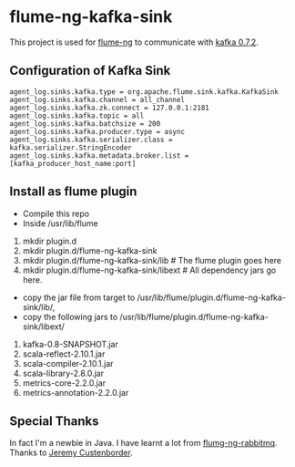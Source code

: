 flume-ng-kafka-sink
================

This project is used for [flume-ng](https://github.com/apache/flume) to communicate with [kafka 0.7,2](http://kafka.apache.org/07/quickstart.html).

Configuration of Kafka Sink
----------

    agent_log.sinks.kafka.type = org.apache.flume.sink.kafka.KafkaSink
    agent_log.sinks.kafka.channel = all_channel
    agent_log.sinks.kafka.zk.connect = 127.0.0.1:2181
    agent_log.sinks.kafka.topic = all
    agent_log.sinks.kafka.batchsize = 200
    agent_log.sinks.kafka.producer.type = async
    agent_log.sinks.kafka.serializer.class = kafka.serializer.StringEncoder
    agent_log.sinks.kafka.metadata.broker.list = [kafka_producer_host_name:port]

Install as flume plugin
------------
* Compile this repo
* Inside /usr/lib/flume
1. mkdir plugin.d
2. mkdir plugin.d/flume-ng-kafka-sink
3. mkdir plugin.d/flume-ng-kafka-sink/lib # The flume plugin goes here
4. mkdir plugin.d/flume-ng-kafka-sink/libext # All dependency jars go here.

* copy the jar file from target to /usr/lib/flume/plugin.d/flume-ng-kafka-sink/lib/,
* copy the following jars to /usr/lib/flume/plugin.d/flume-ng-kafka-sink/libext/
1. kafka-0.8-SNAPSHOT.jar
2. scala-reflect-2.10.1.jar
3. scala-compiler-2.10.1.jar
4. scala-library-2.8.0.jar
5. metrics-core-2.2.0.jar
6. metrics-annotation-2.2.0.jar

Special Thanks
---------

In fact I'm a newbie in Java. I have learnt a lot from [flumg-ng-rabbitmq](https://github.com/jcustenborder/flume-ng-rabbitmq). Thanks to [Jeremy Custenborder](https://github.com/jcustenborder).



